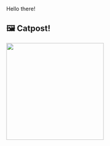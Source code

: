 Hello there!



## 🖼️ Catpost!

<sub>
    <img src="https://cdn2.thecatapi.com/images/MTk0MDk3MA.jpg" height="256">
</sub>

